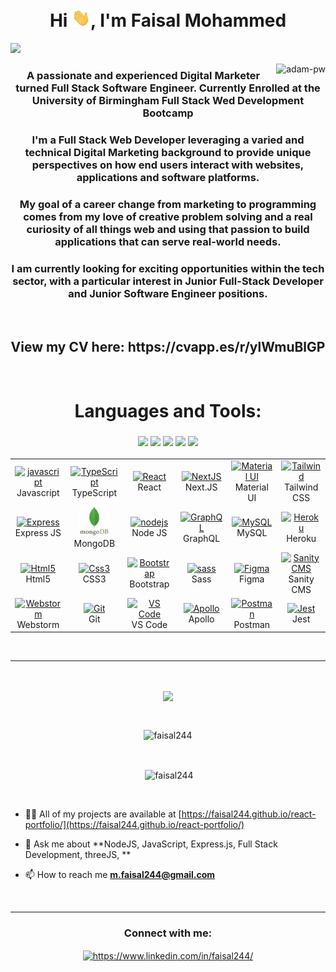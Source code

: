 

<h1 align="center">Hi <img src="https://raw.githubusercontent.com/ABSphreak/ABSphreak/master/gifs/Hi.gif"width="30px">, I'm Faisal Mohammed</h1>

<img src="https://readme-typing-svg.herokuapp.com?lines=Full+Stack+Web+Developer;Frontend%20|%20UX%20|%20React%20Enthusiast;Your+Next+Awesome+Team+Member;Always%20learning%20new%20things&center=true&width=450&height=40">

<p><img align="right" src="https://github.com/Adam-pw/Adam-pw/blob/main/animation_500_kxa883sd.gif" alt="adam-pw" /></p>

<h3 align="center">A passionate and experienced Digital Marketer turned Full Stack Software Engineer. Currently Enrolled at the University of Birmingham Full Stack Wed Development Bootcamp</h3>

<h3 align="center">I'm a Full Stack Web Developer leveraging a varied and technical Digital Marketing background to provide unique perspectives on how end users interact with websites, applications and software platforms.</h3>

<h3 align="center">My goal of a career change from marketing to programming comes from my love of creative problem solving and a real curiosity of all things web and using that passion to build applications that can serve real-world needs.</h3>

<h3 align="center">I am currently looking for exciting opportunities within the tech sector, with a particular interest in Junior Full-Stack Developer and Junior Software Engineer positions.</h3>
<br>

<h2 align="center" style="text-decoration:none">View my CV here: https://cvapp.es/r/ylWmuBlGP</h2>
 <br>
<h1 align="center">  Languages and Tools: </h1>


<h3 align="center"><img src = "https://media2.giphy.com/media/QssGEmpkyEOhBCb7e1/giphy.gif?cid=ecf05e47a0n3gi1bfqntqmob8g9aid1oyj2wr3ds3mg700bl&rid=giphy.gif" width = 4%>
<img src = "https://media2.giphy.com/media/QssGEmpkyEOhBCb7e1/giphy.gif?cid=ecf05e47a0n3gi1bfqntqmob8g9aid1oyj2wr3ds3mg700bl&rid=giphy.gif" width = 4%>
<img src = "https://media2.giphy.com/media/QssGEmpkyEOhBCb7e1/giphy.gif?cid=ecf05e47a0n3gi1bfqntqmob8g9aid1oyj2wr3ds3mg700bl&rid=giphy.gif" width = 4%>
<img src = "https://media2.giphy.com/media/QssGEmpkyEOhBCb7e1/giphy.gif?cid=ecf05e47a0n3gi1bfqntqmob8g9aid1oyj2wr3ds3mg700bl&rid=giphy.gif" width = 4%>
<img src = "https://media2.giphy.com/media/QssGEmpkyEOhBCb7e1/giphy.gif?cid=ecf05e47a0n3gi1bfqntqmob8g9aid1oyj2wr3ds3mg700bl&rid=giphy.gif" width = 4%></h3>

<table align="center">
  <tr>
     <td align="center" width="96">
      <a href="#js">
        <img src="https://upload.wikimedia.org/wikipedia/commons/thumb/9/99/Unofficial_JavaScript_logo_2.svg/1024px-Unofficial_JavaScript_logo_2.svg.png" width="48" height="48" alt="javascript" />
      </a>
      <br>Javascript
    </td>
    <td align="center" width="96">
      <a href="#ts">
        <img src="https://upload.wikimedia.org/wikipedia/commons/thumb/4/4c/Typescript_logo_2020.svg/1200px-Typescript_logo_2020.svg.png" width="48" height="48" alt="TypeScript" />
      </a>
      <br>TypeScript
    </td>
        </td> 
          <td align="center" width="96">
      <a href="#React">
        <img src="https://seeklogo.com/images/R/react-logo-7B3CE81517-seeklogo.com.png" width="48" height="48" alt="React" />
      </a>
      <br>React
    </td>
        <td align="center" width="96">
      <a href="#NextJS">
        <img src="https://seeklogo.com/images/N/next-js-logo-8FCFF51DD2-seeklogo.com.png" width="48" height="48" alt="NextJS" />
      </a>
      <br>Next.JS
    </td>
              <td align="center" width="96">
      <a href="#materialui" >
        <img src="https://seeklogo.com/images/M/material-ui-logo-5BDCB9BA8F-seeklogo.com.png" width="48" height="48" alt="Material UI" />
      </a>
      <br>Material UI
    </td>
         <td align="center" width="96">
      <a href="#tailwind">
        <img src="https://seeklogo.com/images/T/tailwind-css-logo-5AD4175897-seeklogo.com.png" width="48" height="48" alt="Tailwind" />
      </a>
      <br>Tailwind CSS
    </td>
  </tr>
  
  <tr>
    <td align="center" width="96">
      <a href="#express">
        <img src="https://assets.website-files.com/61ca3f775a79ec5f87fcf937/6202fcdee5ee8636a145a41b_1234-p-500.png" width="48" height="48" alt="Express" />
      </a>
      <br>Express JS
          </td>
           <td align="center" width="96">
      <a href="#mongodb" >
        <img src="https://raw.githubusercontent.com/devicons/devicon/master/icons/mongodb/mongodb-original-wordmark.svg" width="48" height="48" alt="MongoDB" />
      </a>
      <br>MongoDB
    </td>
         <td align="center" width="96">
        <a href="#nodejs">
            <img src="https://seeklogo.com/images/N/nodejs-logo-FBE122E377-seeklogo.com.png" width="48" height="48"
                alt="nodejs" />
        </a>
        <br>Node JS
    </td>
     <td align="center" width="96">
      <a href="#graphql">
        <img src="https://www.vectorlogo.zone/logos/graphql/graphql-icon.svg" width="48" height="48" alt="GraphQL" />
      </a>
      <br>GraphQL  
          <td align="center" width="96">
      <a href="#mysql">
        <img src="https://seeklogo.com/images/M/mysql-logo-69B39F7D18-seeklogo.com.png" width="48" height="48" alt="MySQL" />
      </a>
      <br>MySQL
    </td>
          <td align="center" width="96">
      <a href="#heroku">
        <img src="https://www.vectorlogo.zone/logos/heroku/heroku-icon.svg" width="48" height="48" alt="Heroku" />
      </a>
      <br>Heroku
    </td>
  </tr>

   <tr>
           <td align="center" width="96">
      <a href="#html5">
        <img src="https://seeklogo.com/images/H/html5-without-wordmark-color-logo-14D252D878-seeklogo.com.png" width="48" height="48" alt="Html5" />
      </a>
      <br>Html5
    </td>   
     <td align="center" width="96">
      <a href="#css3">
        <img src="https://upload.wikimedia.org/wikipedia/commons/thumb/6/62/CSS3_logo.svg/48px-CSS3_logo.svg.png" width="48" height="48" alt="Css3" />
      </a>
      <br>CSS3
    </td>
         <td align="center" width="96">
      <a href="#bootstrap">
        <img src="https://cdn.worldvectorlogo.com/logos/bootstrap-4.svg" width="48" height="48" alt="Bootstrap" />
      </a>
      <br>Bootstrap
    </td>
             <td align="center" width="96">
      <a href="#sass">
        <img src="https://seeklogo.com/images/S/sass-logo-E41E7734A8-seeklogo.com.png" width="48" height="48" alt="sass" />
      </a>
      <br>Sass
    </td>
         <td align="center" width="96">
      <a href="#figma" >
        <img src="https://www.vectorlogo.zone/logos/figma/figma-icon.svg" width="48" height="48" alt="Figma" />
      </a>
      <br>Figma
    </td>
    <td align="center" width="96">
      <a href="#sanitycms">
        <img src="https://avatars.githubusercontent.com/u/17177659?s=280&v=4" width="48" height="48" alt="Sanity CMS" />
      </a>
      <br>Sanity CMS
    </td>
  </tr>

  <tr> 
       <td align="center" width="96">
      <a href="#webstorm">
        <img src="https://seeklogo.com/images/W/webstorm-logo-691E749F21-seeklogo.com.png" width="48" height="48" alt="Webstorm" />
      </a>
      <br>Webstorm
    </td>
        <td align="center" width="96">
      <a href="#git" >
        <img src="https://upload.wikimedia.org/wikipedia/commons/thumb/3/3f/Git_icon.svg/1200px-Git_icon.svg.png" width="48" height="48" alt="Git" />
      </a>
      <br>Git
    </td>
          <td align="center"  width="96">
      <a href="#vscode">
        <img src="https://upload.wikimedia.org/wikipedia/commons/9/9a/Visual_Studio_Code_1.35_icon.svg" width="48" height="48" alt="VS Code" />
      </a>
      <br>VS Code
    </td>
            <td align="center" width="96">
        <a href="#apollo">
            <img src="https://seeklogo.com/images/A/apollo-logo-DC7DD3C444-seeklogo.com.png" width="48"
                height="48" alt="Apollo" />
        </a>
        <br>Apollo
    </td> 
      <td align="center" width="96">
      <a href="#postman" >
        <img src="https://www.vectorlogo.zone/logos/getpostman/getpostman-icon.svg" width="48" height="48" alt="Postman" />
      </a>
      <br>Postman
    </td>
     <td align="center" width="96">
      <a href="#jest">
        <img src="https://seeklogo.com/images/J/jest-logo-F9901EBBF7-seeklogo.com.png" width="48" height="48" alt="Jest" />
      </a>
      <br>Jest
    </td>
  </tr>
</table>
<br>
<hr/>
<br>

<p align="center"><img align="center" src="https://github-profile-trophy.vercel.app/?username=faisal244&theme=algolia" ></p>
<br>

<p align="center"><img align="center" src="https://github-readme-streak-stats.herokuapp.com?user=faisal244&theme=react&date_format=j%20M%5B%20Y%5D" alt="faisal244"></p>
<br>

<p align="center">&nbsp;<img align="center" src="https://github-readme-stats.vercel.app/api?username=faisal244&show_icons=true&locale=en&theme=react" alt="faisal244" /></p>
<br>





- 👨‍💻 All of my projects are available at [https://faisal244.github.io/react-portfolio/](https://faisal244.github.io/react-portfolio/)

- 💬 Ask me about **NodeJS, JavaScript, Express.js, Full Stack Development, threeJS, **

- 📫 How to reach me **m.faisal244@gmail.com**
<br>
<hr/>

<h3 align="center">Connect with me:</h3>
<p align="center">
<a href="https://linkedin.com/in/https://www.linkedin.com/in/faisal244/" target="blank"><img align="center" src="https://raw.githubusercontent.com/rahuldkjain/github-profile-readme-generator/master/src/images/icons/Social/linked-in-alt.svg" alt="https://www.linkedin.com/in/faisal244/" height="30" width="40" /></a>
</p>
